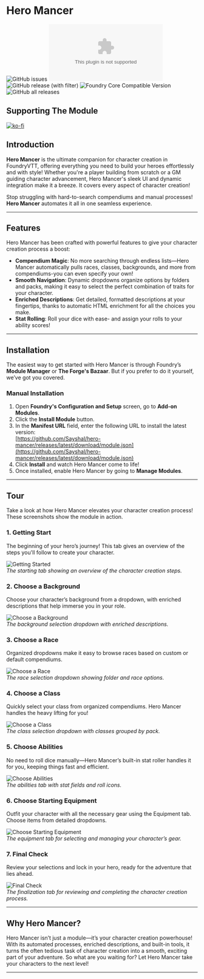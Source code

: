 # Hero Mancer

![GitHub issues](https://img.shields.io/github/issues/Sayshal/hero-mancer?style=for-the-badge)
![Latest Release Download Count](https://img.shields.io/github/downloads/Sayshal/hero-mancer/latest/module.zip?color=2b82fc&label=Latest+Release+Download+Count&style=for-the-badge)
![GitHub release (with filter)](https://img.shields.io/github/v/release/Sayshal/hero-mancer?style=for-the-badge)
![Foundry Core Compatible Version](https://img.shields.io/badge/dynamic/json.svg?url=https://github.com/Sayshal/hero-mancer/releases/latest/download/module.json&label=Foundry%20Version&query=$.compatibility.verified&colorB=orange&style=for-the-badge)
![GitHub all releases](https://img.shields.io/github/downloads/Sayshal/hero-mancer/total?style=for-the-badge)

## Supporting The Module

[![ko-fi](https://ko-fi.com/img/githubbutton_sm.svg)](https://ko-fi.com/sayshal)

## Introduction

**Hero Mancer** is the ultimate companion for character creation in FoundryVTT, offering everything you need to build your heroes effortlessly and with style!
Whether you're a player building from scratch or a GM guiding character advancement, Hero Mancer's sleek UI and dynamic integration make it a breeze. It covers
every aspect of character creation!

Stop struggling with hard-to-search compendiums and manual processes! **Hero Mancer** automates it all in one seamless experience.

---

## Features

Hero Mancer has been crafted with powerful features to give your character creation process a boost:

- **Compendium Magic**: No more searching through endless lists—Hero Mancer automatically pulls races, classes, backgrounds, and more from compendiums-you can
  even specify your own!
- **Smooth Navigation**: Dynamic dropdowns organize options by folders and packs, making it easy to select the perfect combination of traits for your character.
- **Enriched Descriptions**: Get detailed, formatted descriptions at your fingertips, thanks to automatic HTML enrichment for all the choices you make.
- **Stat Rolling**: Roll your dice with ease- and assign your rolls to your ability scores!

---

## Installation

The easiest way to get started with Hero Mancer is through Foundry’s **Module Manager** or **The Forge's Bazaar**. But if you prefer to do it yourself, we’ve
got you covered.

### Manual Installation

1. Open **Foundry's Configuration and Setup** screen, go to **Add-on Modules**.
2. Click the **Install Module** button.
3. In the **Manifest URL** field, enter the following URL to install the latest version:  
   [https://github.com/Sayshal/hero-mancer/releases/latest/download/module.json](https://github.com/Sayshal/hero-mancer/releases/latest/download/module.json)
4. Click **Install** and watch Hero Mancer come to life!
5. Once installed, enable Hero Mancer by going to **Manage Modules**.

---

## Tour

Take a look at how Hero Mancer elevates your character creation process! These screenshots show the module in action.

### 1. Getting Start

The beginning of your hero’s journey! This tab gives an overview of the steps you'll follow to create your character.

![Getting Started](tour-assets/start.png)  
_The starting tab showing an overview of the character creation steps._

### 2. Choose a Background

Choose your character’s background from a dropdown, with enriched descriptions that help immerse you in your role.

![Choose a Background](tour-assets/background.png)  
_The background selection dropdown with enriched descriptions._

### 3. Choose a Race

Organized dropdowns make it easy to browse races based on custom or default compendiums.

![Choose a Race](tour-assets/race.png)  
_The race selection dropdown showing folder and race options._

### 4. Choose a Class

Quickly select your class from organized compendiums. Hero Mancer handles the heavy lifting for you!

![Choose a Class](tour-assets/class.png)  
_The class selection dropdown with classes grouped by pack._

### 5. Choose Abilities

No need to roll dice manually—Hero Mancer’s built-in stat roller handles it for you, keeping things fast and efficient.

![Choose Abilities](tour-assets/abilities.png)  
_The abilities tab with stat fields and roll icons._

### 6. Choose Starting Equipment

Outfit your character with all the necessary gear using the Equipment tab. Choose items from detailed dropdowns.

![Choose Starting Equipment](tour-assets/equipment.png)  
_The equipment tab for selecting and managing your character’s gear._

### 7. Final Check

Review your selections and lock in your hero, ready for the adventure that lies ahead.

![Final Check](tour-assets/finalize.png)  
_The finalization tab for reviewing and completing the character creation process._

---

## Why Hero Mancer?

Hero Mancer isn’t just a module—it’s your character creation powerhouse! With its automated processes, enriched descriptions, and built-in tools, it turns the
often tedious task of character creation into a smooth, exciting part of your adventure. So what are you waiting for? Let Hero Mancer take your characters to
the next level!

---
